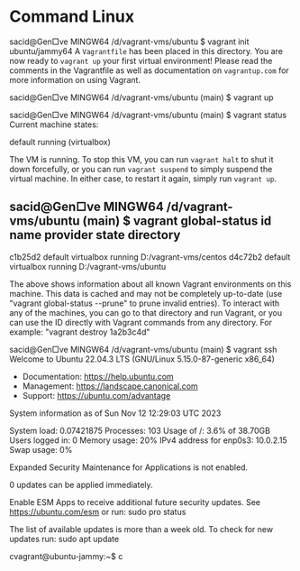 # Command Linux
sacid@Gen□ve MINGW64 /d/vagrant-vms/ubuntu
$ vagrant init  ubuntu/jammy64
A `Vagrantfile` has been placed in this directory. You are now
ready to `vagrant up` your first virtual environment! Please read
the comments in the Vagrantfile as well as documentation on
`vagrantup.com` for more information on using Vagrant.

sacid@Gen□ve MINGW64 /d/vagrant-vms/ubuntu (main)
$ vagrant up

sacid@Gen□ve MINGW64 /d/vagrant-vms/ubuntu (main)
$ vagrant status
Current machine states:

default                   running (virtualbox)

The VM is running. To stop this VM, you can run `vagrant halt` to
shut it down forcefully, or you can run `vagrant suspend` to simply
suspend the virtual machine. In either case, to restart it again,
simply run `vagrant up`.

sacid@Gen□ve MINGW64 /d/vagrant-vms/ubuntu (main)
$ vagrant global-status
id       name    provider   state   directory
------------------------------------------------------------------------
c1b25d2  default virtualbox running D:/vagrant-vms/centos
d4c72b2  default virtualbox running D:/vagrant-vms/ubuntu
 
The above shows information about all known Vagrant environments
on this machine. This data is cached and may not be completely
up-to-date (use "vagrant global-status --prune" to prune invalid
entries). To interact with any of the machines, you can go to that
directory and run Vagrant, or you can use the ID directly with
Vagrant commands from any directory. For example:
"vagrant destroy 1a2b3c4d"

sacid@Gen□ve MINGW64 /d/vagrant-vms/ubuntu (main)
$ vagrant ssh
Welcome to Ubuntu 22.04.3 LTS (GNU/Linux 5.15.0-87-generic x86_64)

 * Documentation:  https://help.ubuntu.com
 * Management:     https://landscape.canonical.com
 * Support:        https://ubuntu.com/advantage

  System information as of Sun Nov 12 12:29:03 UTC 2023

  System load:  0.07421875        Processes:               103
  Usage of /:   3.6% of 38.70GB   Users logged in:         0
  Memory usage: 20%               IPv4 address for enp0s3: 10.0.2.15
  Swap usage:   0%


Expanded Security Maintenance for Applications is not enabled.

0 updates can be applied immediately.

Enable ESM Apps to receive additional future security updates.
See https://ubuntu.com/esm or run: sudo pro status


The list of available updates is more than a week old.
To check for new updates run: sudo apt update

cvagrant@ubuntu-jammy:~$ c